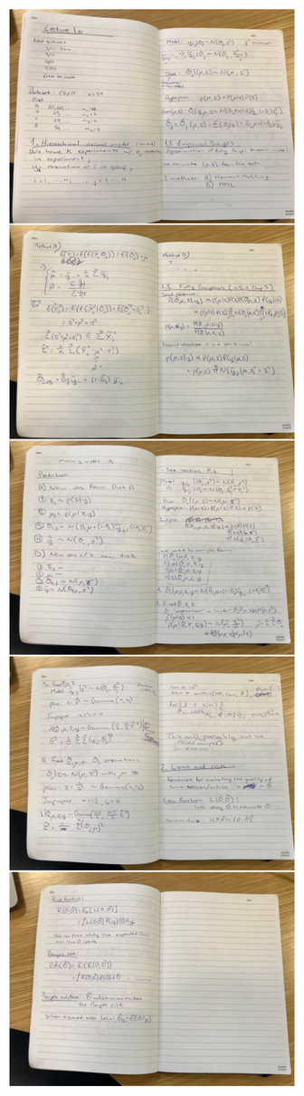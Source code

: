 <img alt="lecture10 (hierarchy 2)-70be12a0.jpg" src="assets/lecture10 (hierarchy 2)-70be12a0.jpg" width="" height="" >

<img alt="lecture10 (hierarchy 2)-fcc47b3b.jpg" src="assets/lecture10 (hierarchy 2)-fcc47b3b.jpg" width="" height="" >

<img alt="lecture10 (hierarchy 2)-5ca5615f.jpg" src="assets/lecture10 (hierarchy 2)-5ca5615f.jpg" width="" height="" >

<img alt="lecture10 (hierarchy 2)-20394fb1.jpg" src="assets/lecture10 (hierarchy 2)-20394fb1.jpg" width="" height="" >

<img alt="lecture10 (hierarchy 2)-d3cfb6c7.jpg" src="assets/lecture10 (hierarchy 2)-d3cfb6c7.jpg" width="" height="" >

